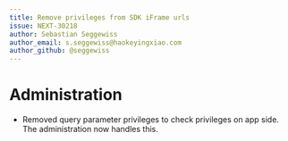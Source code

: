 ```yaml
---
title: Remove privileges from SDK iFrame urls
issue: NEXT-30218
author: Sebastian Seggewiss
author_email: s.seggewiss@haokeyingxiao.com
author_github: @seggewiss
---
```

# Administration
* Removed query parameter privileges to check privileges on app side. The administration now handles this.
